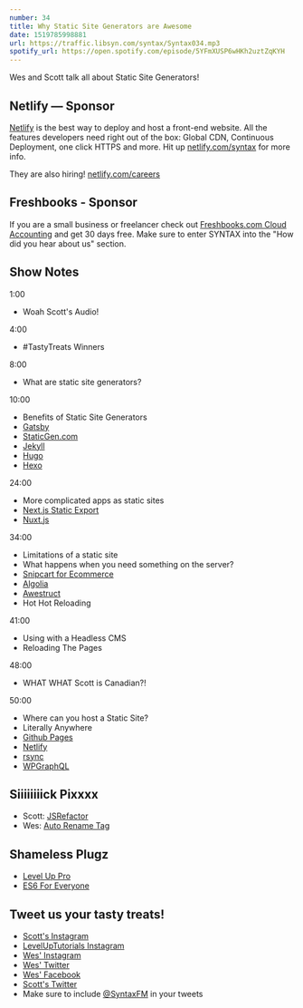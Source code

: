 ```yaml
---
number: 34
title: Why Static Site Generators are Awesome
date: 1519785998881
url: https://traffic.libsyn.com/syntax/Syntax034.mp3
spotify_url: https://open.spotify.com/episode/5YFmXUSP6wHKh2uztZqKYH
---
```


Wes and Scott talk all about Static Site Generators!

## Netlify — Sponsor

[Netlify](https://netlify.com/syntax) is the best way to deploy and host a front-end website. All the features developers need right out of the box: Global CDN, Continuous Deployment, one click HTTPS and more. Hit up [netlify.com/syntax](https://netlify.com/syntax) for more info.

They are also hiring! [netlify.com/careers](https://netlify.com/careers)


## Freshbooks - Sponsor

If you are a small business or freelancer check out [Freshbooks.com Cloud Accounting](https://freshbooks.com/syntax) and get 30 days free. Make sure to enter SYNTAX into the "How did you hear about us" section.


## Show Notes

1:00

* Woah Scott's Audio!

4:00

* #TastyTreats Winners

8:00

* What are static site generators?

10:00

* Benefits of Static Site Generators
* [Gatsby](https://www.gatsbyjs.org/)
* [StaticGen.com](https://www.staticgen.com/)
* [Jekyll](https://www.staticgen.com/jekyll)
* [Hugo](https://www.staticgen.com/hugo)
* [Hexo](https://www.staticgen.com/hexo)

24:00

* More complicated apps as static sites
* [Next.js Static Export](https://github.com/zeit/next.js#static-html-export)
* [Nuxt.js](https://nuxtjs.org/)

34:00

* Limitations of a static site
* What happens when you need something on the server?
* [Snipcart for Ecommerce](https://snipcart.com/syntax)
* [Algolia](https://www.algolia.com/)
* [Awestruct](http://awestruct.org/)
* Hot Hot Reloading

41:00

* Using with a Headless CMS
* Reloading The Pages

48:00

* WHAT WHAT Scott is Canadian?!

50:00

* Where can you host a Static Site?
* Literally Anywhere
* [Github Pages](https://pages.github.com/)
* [Netlify](https://netlify.com/syntax)
* [rsync](https://en.wikipedia.org/wiki/Rsync)
* [WPGraphQL](https://github.com/wp-graphql/wp-graphql)


## Siiiiiiiick Pixxxx
* Scott: [JSRefactor](https://marketplace.visualstudio.com/items?itemName=cmstead.jsrefactor)
* Wes: [Auto Rename Tag](https://marketplace.visualstudio.com/items?itemName=formulahendry.auto-rename-tag)


## Shameless Plugz
* [Level Up Pro](https://LevelUpTutorials.com/pro)
* [ES6 For Everyone](https://ES6.io)

## Tweet us your tasty treats!

* [Scott's Instagram](https://www.instagram.com/stolinski/)
* [LevelUpTutorials Instagram](https://www.instagram.com/LevelUpTutorials/)
* [Wes' Instagram](https://www.instagram.com/wesbos/)
* [Wes' Twitter](https://twitter.com/wesbos)
* [Wes' Facebook](https://www.facebook.com/wesbos.developer)
* [Scott's Twitter](https://twitter.com/stolinski)
* Make sure to include [@SyntaxFM](https://twitter.com/SyntaxFM) in your tweets
